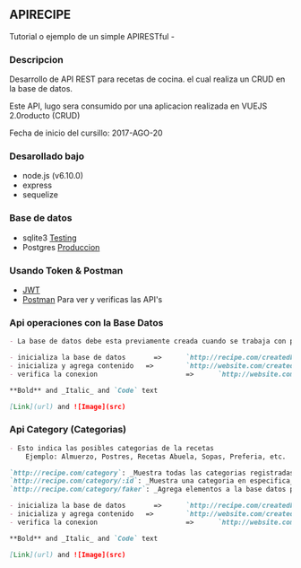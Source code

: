 ## APIRECIPE
Tutorial o ejemplo de un simple APIRESTful -


### Descripcion

Desarrollo de API REST para recetas de cocina. el cual realiza un CRUD en la base de datos.

Este API, lugo sera consumido por una aplicacion realizada en VUEJS 2.0roducto (CRUD)

Fecha de inicio del cursillo: 2017-AGO-20


### Desarollado bajo

- node.js (v6.10.0)
- express
- sequelize


### Base de datos

- sqlite3 	[Testing](https://www.sqlite.org/)
- Postgres 	[Produccion](https://www.postgresql.org/)


### Usando Token & Postman

- [JWT](https://jwt.io/)
- [Postman](https://www.getpostman.com/) Para ver y verificas las API's

### Api operaciones con la Base Datos
```markdown
- La base de datos debe esta previamente creada cuando se trabaja con postgres

- inicializa la base de datos 		=> 		`http://recipe.com/createdb`
- inicializa y agrega contenido   =>		`http://website.com/createdemo`
- verifica la conexion						=>		`http://website.com/conectdb`

**Bold** and _Italic_ and `Code` text

[Link](url) and ![Image](src)
```

### Api Category (Categorias)
```markdown
- Esto indica las posibles categorias de la recetas
	Ejemplo: Almuerzo, Postres, Recetas Abuela, Sopas, Preferia, etc.

`http://recipe.com/category`: _Muestra todas las categorias registradas_, pudiendose agregar los siguientes parametros: **order=ASC/DESC** **limit=[numero]** **page=[nropagina]**
`http://recipe.com/category/:id`: _Muestra una categoria en especifica_
`http://recipe.com/category/faker`: _Agrega elementos a la base datos para demostrar las categorias_

- inicializa la base de datos 		=> 		`http://recipe.com/createdb`
- inicializa y agrega contenido   =>		`http://website.com/createdemo`
- verifica la conexion						=>		`http://website.com/conectdb`

**Bold** and _Italic_ and `Code` text

[Link](url) and ![Image](src)
```

